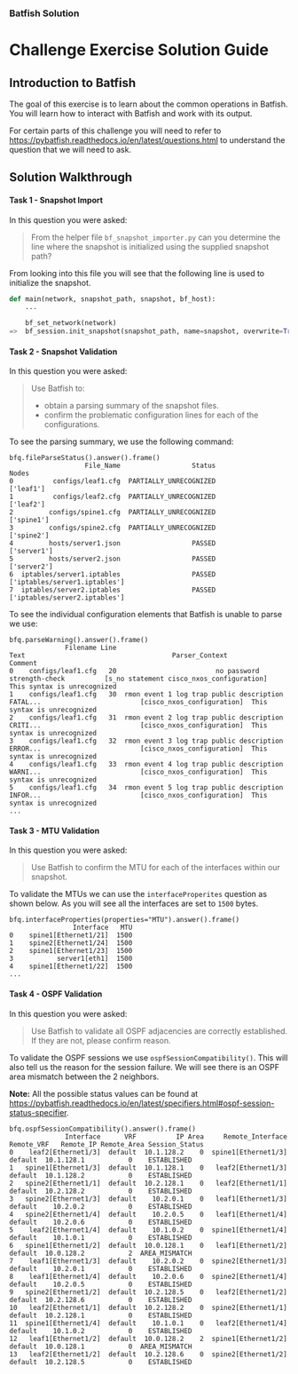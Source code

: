 ### Batfish Solution

# Challenge Exercise Solution Guide

## Introduction to Batfish

The goal of this exercise is to learn about the common operations in Batfish. You will learn how to interact with Batfish and work with its output.
 
For certain parts of this challenge you will need to refer to https://pybatfish.readthedocs.io/en/latest/questions.html to understand the question that we will need to ask. 

## Solution Walkthrough

#### Task 1 - Snapshot Import
 
In this question you were asked:
> From the helper file `bf_snapshot_importer.py` can you determine the line where the snapshot is initialized using the supplied snapshot path?
 
From looking into this file you will see that the following line is used to initialize the snapshot.
```python
def main(network, snapshot_path, snapshot, bf_host):
    ...

    bf_set_network(network)
=>  bf_session.init_snapshot(snapshot_path, name=snapshot, overwrite=True)
```
#### Task 2 - Snapshot Validation

In this question you were asked: 
> Use Batfish to:
> * obtain a parsing summary of the snapshot files.
> * confirm the problematic configuration lines for each of the configurations. 

To see the parsing summary, we use the following command:
```
bfq.fileParseStatus().answer().frame()
                   File_Name                  Status                          Nodes
0          configs/leaf1.cfg  PARTIALLY_UNRECOGNIZED                      ['leaf1']
1          configs/leaf2.cfg  PARTIALLY_UNRECOGNIZED                      ['leaf2']
2         configs/spine1.cfg  PARTIALLY_UNRECOGNIZED                     ['spine1']
3         configs/spine2.cfg  PARTIALLY_UNRECOGNIZED                     ['spine2']
4         hosts/server1.json                  PASSED                    ['server1']
5         hosts/server2.json                  PASSED                    ['server2']
6  iptables/server1.iptables                  PASSED  ['iptables/server1.iptables']
7  iptables/server2.iptables                  PASSED  ['iptables/server2.iptables']
```

To see the individual configuration elements that Batfish is unable to parse we use:
```
bfq.parseWarning().answer().frame()
              Filename Line                                               Text                                     Parser_Context                      Comment
0    configs/leaf1.cfg   20                         no password strength-check          [s_no statement cisco_nxos_configuration]  This syntax is unrecognized
1    configs/leaf1.cfg   30  rmon event 1 log trap public description FATAL...                         [cisco_nxos_configuration]  This syntax is unrecognized
2    configs/leaf1.cfg   31  rmon event 2 log trap public description CRITI...                         [cisco_nxos_configuration]  This syntax is unrecognized
3    configs/leaf1.cfg   32  rmon event 3 log trap public description ERROR...                         [cisco_nxos_configuration]  This syntax is unrecognized
4    configs/leaf1.cfg   33  rmon event 4 log trap public description WARNI...                         [cisco_nxos_configuration]  This syntax is unrecognized
5    configs/leaf1.cfg   34  rmon event 5 log trap public description INFOR...                         [cisco_nxos_configuration]  This syntax is unrecognized
...
```

#### Task 3 - MTU Validation

In this question you were asked:
> Use Batfish to confirm the MTU for each of the interfaces within our snapshot.
 
To validate the MTUs we can use the `interfaceProperites` question as shown below. As you will see all the interfaces are set to `1500` bytes.
```
bfq.interfaceProperties(properties="MTU").answer().frame()
                Interface   MTU
0    spine1[Ethernet1/21]  1500
1    spine2[Ethernet1/24]  1500
2    spine1[Ethernet1/23]  1500
3           server1[eth1]  1500
4    spine1[Ethernet1/22]  1500
...
```

#### Task 4 - OSPF Validation

In this question you were asked: 
> Use Batfish to validate all OSPF adjacencies are correctly established. If they are not, please confirm reason.

To validate the OSPF sessions we use `ospfSessionCompatibility()`. This will also tell us the reason for the session failure.
We will see there is an OSPF area mismatch between the 2 neighbors.

**Note:** All the possible status values can be found at https://pybatfish.readthedocs.io/en/latest/specifiers.html#ospf-session-status-specifier.

```
bfq.ospfSessionCompatibility().answer().frame()
              Interface      VRF          IP Area     Remote_Interface Remote_VRF   Remote_IP Remote_Area Session_Status
0    leaf2[Ethernet1/3]  default  10.1.128.2    0  spine1[Ethernet1/3]    default  10.1.128.1           0    ESTABLISHED
1   spine1[Ethernet1/3]  default  10.1.128.1    0   leaf2[Ethernet1/3]    default  10.1.128.2           0    ESTABLISHED
2   spine2[Ethernet1/1]  default  10.2.128.1    0   leaf2[Ethernet1/1]    default  10.2.128.2           0    ESTABLISHED
3   spine2[Ethernet1/3]  default    10.2.0.1    0   leaf1[Ethernet1/3]    default    10.2.0.2           0    ESTABLISHED
4   spine2[Ethernet1/4]  default    10.2.0.5    0   leaf1[Ethernet1/4]    default    10.2.0.6           0    ESTABLISHED
5    leaf2[Ethernet1/4]  default    10.1.0.2    0  spine1[Ethernet1/4]    default    10.1.0.1           0    ESTABLISHED
6   spine1[Ethernet1/2]  default  10.0.128.1    0   leaf1[Ethernet1/2]    default  10.0.128.2           2  AREA_MISMATCH
7    leaf1[Ethernet1/3]  default    10.2.0.2    0  spine2[Ethernet1/3]    default    10.2.0.1           0    ESTABLISHED
8    leaf1[Ethernet1/4]  default    10.2.0.6    0  spine2[Ethernet1/4]    default    10.2.0.5           0    ESTABLISHED
9   spine2[Ethernet1/2]  default  10.2.128.5    0   leaf2[Ethernet1/2]    default  10.2.128.6           0    ESTABLISHED
10   leaf2[Ethernet1/1]  default  10.2.128.2    0  spine2[Ethernet1/1]    default  10.2.128.1           0    ESTABLISHED
11  spine1[Ethernet1/4]  default    10.1.0.1    0   leaf2[Ethernet1/4]    default    10.1.0.2           0    ESTABLISHED
12   leaf1[Ethernet1/2]  default  10.0.128.2    2  spine1[Ethernet1/2]    default  10.0.128.1           0  AREA_MISMATCH
13   leaf2[Ethernet1/2]  default  10.2.128.6    0  spine2[Ethernet1/2]    default  10.2.128.5           0    ESTABLISHED
```

